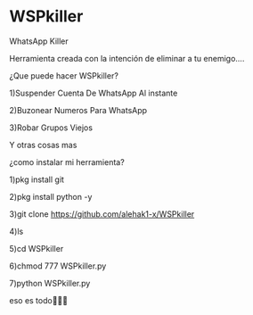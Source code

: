 # WSPkiller

WhatsApp Killer 

Herramienta creada con la intención de eliminar a tu enemigo....

¿Que puede hacer WSPkiller?

1)Suspender Cuenta De WhatsApp Al instante

2)Buzonear Numeros Para WhatsApp

3)Robar Grupos Viejos

Y otras cosas mas

¿como instalar mi herramienta?

1)pkg install git

2)pkg install python -y

3)git clone https://github.com/alehak1-x/WSPkiller

4)ls

5)cd WSPkiller

6)chmod 777 WSPkiller.py

7)python WSPkiller.py

eso es todo🤠✌🏾
